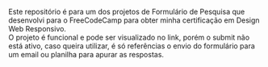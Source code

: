 Este repositório é para um dos projetos de Formulário de Pesquisa que desenvolvi para o FreeCodeCamp para obter minha certificação em Design Web Responsivo.<br>
O projeto é funcional e pode ser visualizado no link, porém o submit não está ativo, caso queira utilizar, é só referências o envio do formulário para um email ou planilha para apurar as respostas.
